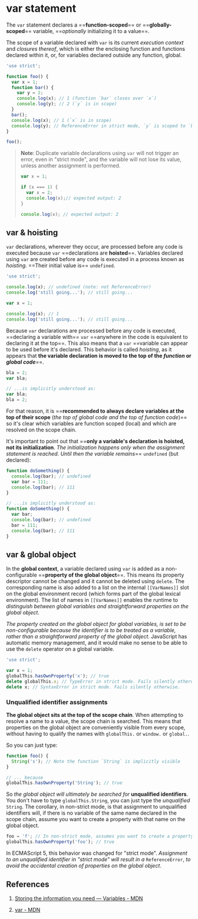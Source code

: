 # var statement

The `var` statement declares a ==**function-scoped**== or ==**globally-scoped**== variable, ==_optionally_ initializing it to a value==.

The scope of a variable declared with `var` is its current _execution context_ and _closures thereof_, which is either the enclosing function and functions declared within it, or, for variables declared outside any function, global.

```js
'use strict';

function foo() {
  var x = 1;
  function bar() {
    var y = 2;
    console.log(x); // 1 (function `bar` closes over `x`)
    console.log(y); // 2 (`y` is in scope)
  }
  bar();
  console.log(x); // 1 (`x` is in scope)
  console.log(y); // ReferenceError in strict mode, `y` is scoped to `bar`
}

foo();
```

> **Note**: Duplicate variable declarations using `var` will not trigger an error, even in "strict mode", and the variable will not lose its value, unless another assignment is performed.
>
> ```js
> var x = 1;
> 
> if (x === 1) {
>   var x = 2;
>   console.log(x);// expected output: 2
> }
> 
> console.log(x); // expected output: 2
> ```

## var & hoisting

`var` declarations, wherever they occur, are processed before any code is executed because `var` ==declarations are **hoisted**==. Variables declared using `var` are created before any code is executed in a process known as _hoisting_. ==Their initial value is== `undefined`.

```js
'use strict';

console.log(x); // undefined (note: not ReferenceError)
console.log('still going...'); // still going...

var x = 1;

console.log(x); // 1
console.log('still going...'); // still going...
```

Because `var` declarations are processed before any code is executed, ==declaring a variable with== `var` ==anywhere in the code is equivalent to declaring it at the top==. This also means that a `var` ==variable can appear to be used before it's declared. This behavior is called _hoisting_, as it appears that **the variable declaration is moved to the top of the _function_ or _global code_**==.

```js
bla = 2;
var bla;

// ...is implicitly understood as:
var bla;
bla = 2;
```

For that reason, it is ==**recommended to always declare variables at the top of their scope** (_the top of global code and the top of function code_)== so it's clear which variables are function scoped (local) and which are resolved on the scope chain.

It's important to point out that ==**only a variable's declaration is hoisted, not its initialization**. _The initialization happens only when the assignment statement is reached. Until then the variable remains_== `undefined` (but declared):

```js
function doSomething() {
  console.log(bar); // undefined
  var bar = 111;
  console.log(bar); // 111
}

// ...is implicitly understood as:
function doSomething() {
  var bar;
  console.log(bar); // undefined
  bar = 111;
  console.log(bar); // 111
}
```

## var & global object

In the **global context**, a variable declared using `var` is added as a non-configurable ==**property of the global object**==. This means its property descriptor cannot be changed and it cannot be deleted using `delete`. The corresponding name is also added to a list on the internal `[[VarNames]]` slot on the global environment record (which forms part of the global lexical environment). The list of names in `[[VarNames]]` enables the runtime to _distinguish between global variables and straightforward properties on the global object_.

_The property created on the global object for global variables, is set to be non-configurable because the identifier is to be treated as a variable, rather than a straightforward property of the global object_. JavaScript has automatic memory management, and it would make no sense to be able to use the `delete` operator on a global variable.

```js
'use strict';

var x = 1;
globalThis.hasOwnProperty('x'); // true
delete globalThis.x; // TypeError in strict mode. Fails silently otherwise.
delete x; // SyntaxError in strict mode. Fails silently otherwise.
```

### Unqualified identifier assignments

**The global object sits at the top of the scope chain**. When attempting to resolve a name to a value, the scope chain is searched. This means that properties on the global object are conveniently visible from every scope, without having to qualify the names with `globalThis.` or `window.` or `global.`.

So you can just type:

```js
function foo() {
  String('s'); // Note the function `String` is implicitly visible
}

// ... because
globalThis.hasOwnProperty('String'); // true
```

So _the global object will ultimately be searched for_ **unqualified identifiers**. You don't have to type `globalThis.String`, you can just type the _unqualified_ `String`. The corollary, in non-strict mode, is that assignment to unqualified identifiers will, if there is no variable of the same name declared in the scope chain, assume you want to create a property with that name on the global object.

```js
foo = 'f'; // In non-strict mode, assumes you want to create a property named `foo` on the global object
globalThis.hasOwnProperty('foo'); // true
```

In ECMAScript 5, this behavior was changed for "strict mode". _Assignment to an unqualified identifier in "strict mode" will result in a_ `ReferenceError`, _to avoid the accidental creation of properties on the global object_.

## References

1. [Storing the information you need — Variables - MDN](https://developer.mozilla.org/en-US/docs/Learn/JavaScript/First_steps/Variables)

2. [var - MDN](https://developer.mozilla.org/en-US/docs/Web/JavaScript/Reference/Statements/var#var_hoisting)

   
